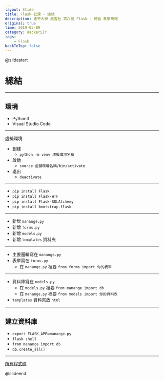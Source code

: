 ```yaml
---
layout: Slide
title: Flask 社課 - 總結
description: 逢甲大學 黑客社 第六屆 Flask - 總結 教學簡報
original: true
time: 2019-05-09
category: HackerSir
tags:
    - Flask
backToTop: false
---
```


@slidestart

# 總結

---

## 環境

+ Python3
+ Visual Studio Code

---

虛擬環境

+ 創建
    + `python -m venv 虛擬環境名稱`
+ 啟動
    + `source 虛擬環境名稱/bin/activate`
+ 退出
    + `deactivate`

---

+ `pip install Flask`
+ `pip install Flask-WTF`
+ `pip install Flask-SQLAlchemy`
+ `pip install bootstrap-flask`

---

+ 新增 `manange.py`
+ 新增 `forms.py`
+ 新增 `models.py`
+ 新增 `templates` 資料夾

---

+ 主要邏輯寫在 `manange.py`
+ 表單寫在 `forms.py`
    + 在 `manange.py` 裡要 `from forms import 你的表單`

---

+ 資料庫寫在 `models.py`
    + 在 `models.py` 裡要 `from manange import db`
    + 在 `manange.py` 裡要 `from models import 你的資料表`
+ `templates` 資料夾放 `html`

---

## 建立資料庫

+ `export FLASK_APP=manange.py`
+ `flask shell`
+ `from manange import db`
+ `db.create_all()`

---

<a href="https://github.com/D0683497/flask-hackersir" target="_blank" data-preview-link="false">所有程式碼</a>

@slideend
